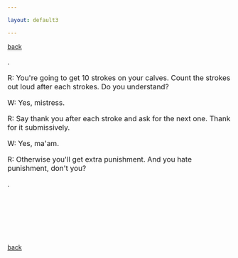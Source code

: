 ```yaml
---

layout: default3

---
```


<p style="text-align:left"><a href="./bdindex.html">back</a></p>

<font size="3">

.


R: You're going to get 10 strokes on your calves.
   Count the strokes out loud after each strokes.
   Do you understand?


W: Yes, mistress.


R: Say thank you after each stroke and ask for the next one.
   Thank for it submissively.


W: Yes, ma'am.


R: Otherwise you'll get extra punishment.
   And you hate punishment, don't you?


.

<P>&nbsp;&nbsp;&nbsp;&nbsp;&nbsp;&nbsp;&nbsp;&nbsp;</P>

<P>&nbsp;&nbsp;&nbsp;&nbsp;&nbsp;&nbsp;&nbsp;&nbsp;</P>

<P>&nbsp;&nbsp;&nbsp;&nbsp;&nbsp;&nbsp;&nbsp;&nbsp;</P>

</font>

<p style="text-align:left"><a href="./bdindex.html">back</a></p>




